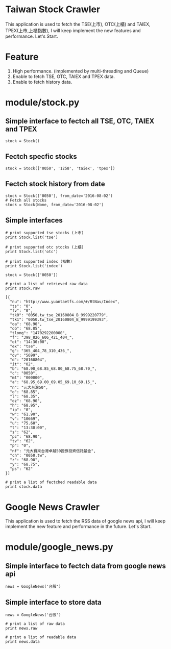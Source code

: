 # Taiwan Stock Crawler

This application is used to fetch the TSE(上市), OTC(上櫃) and TAIEX, TPEX(上市,上櫃指數), I will keep implement the new features and performance. Let's Start.

# Feature
1. High performance. (implemented by multi-threading and Queue)
2. Enable to fetch TSE, OTC, TAIEX and TPEX data.
3. Enable to fetch history data.


# module/stock.py
## Simple interface to fectch all TSE, OTC, TAIEX and TPEX
    stock = Stock()

## Fectch specfic stocks
    stock = Stock(['0050', '1258', 'taiex', 'tpex'])

## Fectch stock history from date
    stock = Stock(['0050'], from_date='2016-08-02')
    # Fetch all stocks
    stock = Stock(None, from_date='2016-08-02')


## Simple interfaces
    # print supported tse stocks (上市) 
    print Stock.list('tse')
    
    # print supported otc stocks (上櫃)
    print Stock.list('otc')
    
    # print supported index (指數)
    print Stock.list('index')
    
    stock = Stock(['0050'])
    
    # print a list of retrieved raw data
    print stock.raw
    
    [{
      "nu": "http://www.yuantaetfs.com/#/RtNav/Index",
      "ts": "0",
      "fv": "0",
      "tk0": "0050.tw_tse_20160804_B_9999220779",
      "tk1": "0050.tw_tse_20160804_B_9999199393",
      "oa": "68.90",
      "ob": "68.85",
      "tlong": "1470292200000",
      "f": "398_826_606_421_404_",
      "ot": "14:30:00",
      "ex": "tse",
      "g": "365_404_78_310_436_",
      "ov": "5699",
      "d": "20160804",
      "it": "02",
      "b": "68.90_68.85_68.80_68.75_68.70_",
      "c": "0050",
      "mt": "000000",
      "a": "68.95_69.00_69.05_69.10_69.15_",
      "n": "元大台灣50",
      "o": "68.85",
      "l": "68.35",
      "oz": "68.90",
      "h": "68.95",
      "ip": "0",
      "w": "61.90",
      "v": "10669",
      "u": "75.60",
      "t": "13:30:00",
      "s": "62",
      "pz": "68.90",
      "tv": "62",
      "p": "0",
      "nf": "元大寶來台灣卓越50證券投資信託基金",
      "ch": "0050.tw",
      "z": "68.90",
      "y": "68.75",
      "ps": "62"
    }]
    
    # print a list of fectched readable data
    print stock.data

# Google News Crawler

This application is used to fetch the RSS data of google news api, I will keep implement the new feature and performance in the future. Let's Start.

# module/google_news.py
## Simple interface to fectch data from google news api
    news = GoogleNews('台股')
  
## Simple interface to store data
    news = GoogleNews('台股')
    
    # print a list of raw data
    print news.raw
    
    # print a list of readable data
    print news.data
